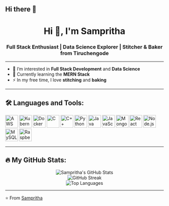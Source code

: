 ## Hi there 👋

<h1 align="center">Hi 👋, I'm Sampritha</h1>
<h3 align="center">Full Stack Enthusiast | Data Science Explorer | Stitcher & Baker from Tiruchengode</h3>

---

- 🔭 I’m interested in **Full Stack Development** and **Data Science**
- 🌱 Currently learning the **MERN Stack**
- ⚡ In my free time, I love **stitching** and **baking**

---

## 🛠️ Languages and Tools:

<p align="left">
  <img src="https://cdn.jsdelivr.net/gh/devicons/devicon/icons/amazonwebservices/amazonwebservices-original.svg" width="40" height="40" alt="AWS"/>
  <img src="https://cdn.jsdelivr.net/gh/devicons/devicon/icons/kubernetes/kubernetes-plain.svg" width="40" height="40" alt="Kubernetes"/>
  <img src="https://cdn.jsdelivr.net/gh/devicons/devicon/icons/docker/docker-original.svg" width="40" height="40" alt="Docker"/>
  <img src="https://cdn.jsdelivr.net/gh/devicons/devicon/icons/c/c-original.svg" width="40" height="40" alt="C"/>
  <img src="https://cdn.jsdelivr.net/gh/devicons/devicon/icons/cplusplus/cplusplus-original.svg" width="40" height="40" alt="C++"/>
  <img src="https://cdn.jsdelivr.net/gh/devicons/devicon/icons/python/python-original.svg" width="40" height="40" alt="Python"/>
  <img src="https://cdn.jsdelivr.net/gh/devicons/devicon/icons/java/java-original.svg" width="40" height="40" alt="Java"/>
  <img src="https://cdn.jsdelivr.net/gh/devicons/devicon/icons/javascript/javascript-original.svg" width="40" height="40" alt="JavaScript"/>
  <img src="https://cdn.jsdelivr.net/gh/devicons/devicon/icons/mongodb/mongodb-original.svg" width="40" height="40" alt="MongoDB"/>
  <img src="https://cdn.jsdelivr.net/gh/devicons/devicon/icons/react/react-original.svg" width="40" height="40" alt="React"/>
  <img src="https://cdn.jsdelivr.net/gh/devicons/devicon/icons/nodejs/nodejs-original.svg" width="40" height="40" alt="Node.js"/>
  <img src="https://cdn.jsdelivr.net/gh/devicons/devicon/icons/mysql/mysql-original.svg" width="40" height="40" alt="MySQL"/>
  <img src="https://cdn.jsdelivr.net/gh/devicons/devicon/icons/raspberrypi/raspberrypi-original.svg" width="40" height="40" alt="Raspberry Pi"/>
</p>

---

## 🔥 My GitHub Stats:

<p align="center">
  <img src="https://github-readme-stats.vercel.app/api?username=yourgithubusername&show_icons=true&theme=tokyonight" alt="Sampritha's GitHub Stats"/>
  <br/>
  <img src="https://github-readme-streak-stats.herokuapp.com/?user=yourgithubusername&theme=tokyonight" alt="GitHub Streak"/>
  <br/>
  <img src="https://github-readme-stats.vercel.app/api/top-langs/?username=yourgithubusername&layout=compact&theme=tokyonight" alt="Top Languages"/>
</p>

---

⭐️ From [Sampritha](https://github.com/yourgithubusername)


